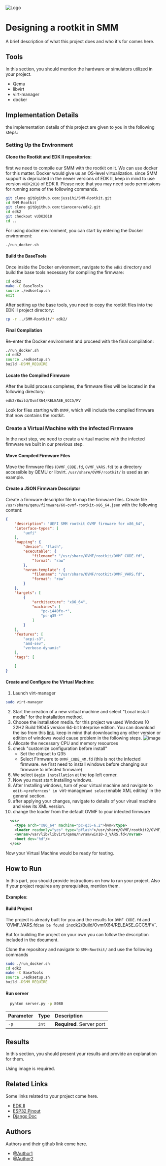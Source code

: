 
![Logo](https://via.placeholder.com/600x150?text=Your+Logo+Here+600x150)


# Designing a rootkit in SMM

A brief description of what this project does and who it's for comes here.


## Tools
In this section, you should mention the hardware or simulators utilized in your project.
- Qemu
- libvirt
- virt-manager
- docker

## Implementation Details
the implementation details of this project are given to you in the following steps:

### Setting Up the Environment

#### **Clone the Rootkit and EDK II repositories:**
first we need to compile our SMM with the rootkit on it. We can use docker for this matter. Docker would give us an OS-level virtualization. since SMM support is depricated in the newer versions of EDK II, keep in mind to use version `vUDK2018` of EDK II. Please note that you may need sudo permissions for running some of the following commands.
   ```bash
   git clone git@github.com:jussihi/SMM-Rootkit.git
   cd SMM-Rootkit
   git clone git@github.com:tianocore/edk2.git
   cd edk2
   git checkout vUDK2018
   cd ..
   ```

   For using docker environment, you can start by entering the Docker environment:
   ```bash
   ./run_docker.sh
   ```

#### **Build the BaseTools**
   Once inside the Docker environment, navigate to the `edk2` directory and build the base tools necessary for compiling the firmware:
   ```bash
   cd edk2
   make -C BaseTools
   source ./edksetup.sh
   exit
   ```
   After setting up the base tools, you need to copy the rootkit files into the EDK II project directory:
   ```bash
   cp -r ../SMM-Rootkit/* edk2/
   ```

#### **Final Compilation**

   Re-enter the Docker environment and proceed with the final compilation:
   
   ```bash
   ./run_docker.sh
   cd edk2
   source ./edksetup.sh
   build -DSMM_REQUIRE
   ```

#### **Locate the Compiled Firmware**

   After the build process completes, the firmware files will be located in the following directory:
   ```bash
   edk2/Build/OvmfX64/RELEASE_GCC5/FV
   ```
   Look for files starting with `OVMF`, which will include the compiled firmware that now contains the rootkit.

### Create a Virtual Machine with the infected Firmware
In the next step, we need to create a virtual macine with the infected firmware we built in our previous step.

#### Move Compiled Firmware Files
Move the firmware files (`OVMF_CODE.fd`, `OVMF_VARS.fd`) to a directory accessible by QEMU or libvirt. `/usr/share/OVMF/rootkit/` is used as an example.

#### Create a JSON Firmware Descriptor
Create a firmware descriptor file to map the firmware files. Create file `/usr/share/qemu/firmware/60-ovmf-rootkit-x86_64.json` with the following content:
```json
{
    "description": "UEFI SMM rootkit OVMF firmware for x86_64",
    "interface-types": [
        "uefi"
    ],
    "mapping": {
        "device": "flash",
        "executable": {
            "filename": "/usr/share/OVMF/rootkit/OVMF_CODE.fd",
            "format": "raw"
        },
        "nvram-template": {
            "filename": "/usr/share/OVMF/rootkit/OVMF_VARS.fd",
            "format": "raw"
        }
    },
    "targets": [
        {
            "architecture": "x86_64",
            "machines": [
                "pc-i440fx-*",
                "pc-q35-*"
            ]
        }
    ],
    "features": [
        "acpi-s3",
        "amd-sev",
        "verbose-dynamic"
    ],
    "tags": [

    ]
}
```
#### Create and Configure the Virtual Machine: 
1. Launch virt-manager
```bash
sudo virt-manager
```
2. Start the creation of a new virtual machine and select "Local install media" for the installation method.
3. Choose the installation media. for this project we used Windows 10 22H2 Build 19045 version 64-bit Interprise edition. You can download the iso from this [link](https://www.microsoft.com/en-us/evalcenter/download-windows-10-enterprise). keep in mind that downloading any other version or edition of windows would cause problem in the following steps.
![image](https://github.com/user-attachments/assets/6e7709d9-70dd-46bd-b439-abd82f77fe2d)
4. Allocate the necessary CPU and memory resources
5. check "customize configuration before install"
   - Set the chipset to Q35
   - Select Firmware to `OVMF_CODE_4M.fd` (this is not the infected firmware. we first need to install windows before changing our firmware to infected firmware)
6. We select `Begin Installation` at the top left corner.
7. Now you must start Installing windows.
8. After Installing windows, turn of your virtual machine and navigate to `edit->prefernces' in `virt-manager` and select `enable XML editing` in the general section.
9. after applying your changes, navigate to details of your virual machine and view its XML version.
10. change the loader from the default OVMF to your infected firmware
```XML
  <os>
    <type arch="x86_64" machine="pc-q35-6.2">hvm</type>
    <loader readonly="yes" type="pflash">/usr/share/OVMF/rootkit2/OVMF_CODE.fd</loader>
    <nvram>/var/lib/libvirt/qemu/nvram/win10-3_VARS.fd</nvram>
    <boot dev="hd"/>
  </os>
```
Now your Virtual Machine would be ready for testing.

## How to Run

In this part, you should provide instructions on how to run your project. Also if your project requires any prerequisites, mention them. 

#### Examples:
#### Build Project
The project is already built for you and the results for `OVMF_CODE.fd` and 'OVMF_VARS.fd` can be found in `edk2/Build/OvmfX64/RELEASE_GCC5/FV`.

But for building the project on your own you can follow the description included in the document.

Clone the repository and navigate to `SMM-Rootkit/` and use the following commands
```bash
sudo ./run_docker.sh
cd edk2
make -C BaseTools
source ./edksetup.sh
build -DSMM_REQUIRE
```

#### Run server

```bash
  pyhton server.py -p 8080
```

| Parameter | Type     | Description                |
| :-------- | :------- | :------------------------- |
| `-p` | `int` | **Required**. Server port |



## Results
In this section, you should present your results and provide an explanation for them.

Using image is required.

## Related Links
Some links related to your project come here.
 - [EDK II](https://github.com/tianocore/edk2)
 - [ESP32 Pinout](https://randomnerdtutorials.com/esp32-pinout-reference-gpios/)
 - [Django Doc](https://docs.djangoproject.com/en/5.0/)


## Authors
Authors and their github link come here.
- [@Author1](https://github.com/Sharif-University-ESRLab)
- [@Author2](https://github.com/Sharif-University-ESRLab)

